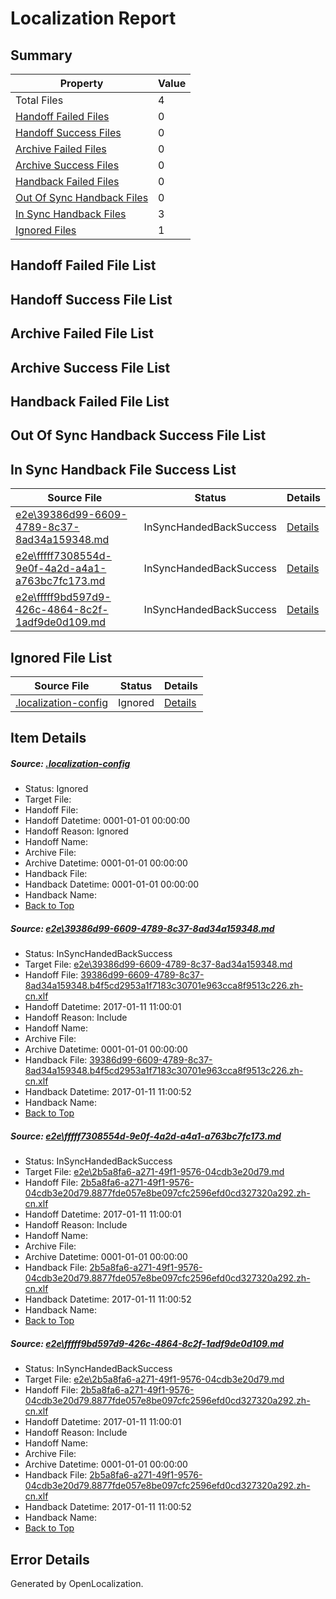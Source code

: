 # <a name='report-top'></a> Localization Report

## Summary
 Property | Value 
 -------- | ----- 
 Total Files | 4
[ Handoff Failed Files ](#handoff-failed-list)| 0
[ Handoff Success Files ](#handoff-success-list)| 0
[ Archive Failed Files ](#archive-failed-list)| 0
[ Archive Success Files ](#archive-success-list)| 0
[ Handback Failed Files ](#handback-failed-list)| 0
[ Out Of Sync Handback Files ](#outofsync-handback-success-list)| 0
[ In Sync Handback Files ](#insync-handback-success-list)| 3
[ Ignored Files ](#ignored-list)| 1

## <a name='handoff-failed-list'></a> Handoff Failed File List

## <a name='handoff-success-list'></a> Handoff Success File List

## <a name='archive-failed-list'></a> Archive Failed File List

## <a name='archive-success-list'></a> Archive Success File List

## <a name='handback-failed-list'></a> Handback Failed File List

## <a name='outofsync-handback-success-list'></a> Out Of Sync Handback Success File List

## <a name='insync-handback-success-list'></a> In Sync Handback File Success List
 Source File | Status | Details 
 ----------- | ------ | ------- 
 [e2e\39386d99-6609-4789-8c37-8ad34a159348.md](https://github.com/OpenLocalizationTestOrg/ol-test0/blob/646c8d3d278bc75785e40148fb9dd2811729929e/e2e/39386d99-6609-4789-8c37-8ad34a159348.md) | InSyncHandedBackSuccess | [Details](#9acf7e10de3d4a3d0ce12f058d90d2845c070ff11)
 [e2e\fffff7308554d-9e0f-4a2d-a4a1-a763bc7fc173.md](https://github.com/OpenLocalizationTestOrg/ol-test0/blob/183f82652fc777889e20106563a87f8b72579fa7/e2e/fffff7308554d-9e0f-4a2d-a4a1-a763bc7fc173.md) | InSyncHandedBackSuccess | [Details](#812811ba98fce0a17795a72490ffdd6c1cc3caed2)
 [e2e\fffff9bd597d9-426c-4864-8c2f-1adf9de0d109.md](https://github.com/OpenLocalizationTestOrg/ol-test0/blob/183f82652fc777889e20106563a87f8b72579fa7/e2e/fffff9bd597d9-426c-4864-8c2f-1adf9de0d109.md) | InSyncHandedBackSuccess | [Details](#812811ba98fce0a17795a72490ffdd6c1cc3caed3)

## <a name='ignored-list'></a> Ignored File List
 Source File | Status | Details 
 ----------- | ------ | ------- 
 [.localization-config](https://github.com/OpenLocalizationTestOrg/ol-test0/blob/183f82652fc777889e20106563a87f8b72579fa7/.localization-config) | Ignored | [Details](#cb0632cf59c1387fc1742bfb9fa3c47f87e2e5c90)

## Item Details
##### <a name='cb0632cf59c1387fc1742bfb9fa3c47f87e2e5c90'></a> Source: [.localization-config](https://github.com/OpenLocalizationTestOrg/ol-test0/blob/183f82652fc777889e20106563a87f8b72579fa7/.localization-config)
* Status: Ignored
* Target File: 
* Handoff File: 
* Handoff Datetime: 0001-01-01 00:00:00
* Handoff Reason: Ignored
* Handoff Name: 
* Archive File: 
* Archive Datetime: 0001-01-01 00:00:00
* Handback File: 
* Handback Datetime: 0001-01-01 00:00:00
* Handback Name: 
* [Back to Top](#report-top)

##### <a name='9acf7e10de3d4a3d0ce12f058d90d2845c070ff11'></a> Source: [e2e\39386d99-6609-4789-8c37-8ad34a159348.md](https://github.com/OpenLocalizationTestOrg/ol-test0/blob/646c8d3d278bc75785e40148fb9dd2811729929e/e2e/39386d99-6609-4789-8c37-8ad34a159348.md)
* Status: InSyncHandedBackSuccess
* Target File: [e2e\39386d99-6609-4789-8c37-8ad34a159348.md](https://github.com/OpenLocalizationTestOrg/ol-test0-zhcn/blob/269e83749ecc0b6f755f259aea45cb40cf7a6c63/e2e/39386d99-6609-4789-8c37-8ad34a159348.md)
* Handoff File: [39386d99-6609-4789-8c37-8ad34a159348.b4f5cd2953a1f7183c30701e963cca8f9513c226.zh-cn.xlf](https://github.com/OpenLocalizationTestOrg/ol-test0-handoff/blob/a464fb6165dbf535db04f380cd0b73ed1005dc84/ol-handoff/OpenLocalizationTestOrg/ol-test0-zhcn/shujia/ht/39386d99-6609-4789-8c37-8ad34a159348.b4f5cd2953a1f7183c30701e963cca8f9513c226.zh-cn.xlf)
* Handoff Datetime: 2017-01-11 11:00:01
* Handoff Reason: Include
* Handoff Name: 
* Archive File: 
* Archive Datetime: 0001-01-01 00:00:00
* Handback File: [39386d99-6609-4789-8c37-8ad34a159348.b4f5cd2953a1f7183c30701e963cca8f9513c226.zh-cn.xlf](https://github.com/OpenLocalizationTestOrg/ol-test0-handback/blob/ed4a11fd97f3727e516763ce5c00cd5e14fff043/ol-handback/OpenLocalizationTestOrg/ol-test0-zhcn/shujia/ht/39386d99-6609-4789-8c37-8ad34a159348.b4f5cd2953a1f7183c30701e963cca8f9513c226.zh-cn.xlf)
* Handback Datetime: 2017-01-11 11:00:52
* Handback Name: 
* [Back to Top](#report-top)

##### <a name='812811ba98fce0a17795a72490ffdd6c1cc3caed2'></a> Source: [e2e\fffff7308554d-9e0f-4a2d-a4a1-a763bc7fc173.md](https://github.com/OpenLocalizationTestOrg/ol-test0/blob/183f82652fc777889e20106563a87f8b72579fa7/e2e/fffff7308554d-9e0f-4a2d-a4a1-a763bc7fc173.md)
* Status: InSyncHandedBackSuccess
* Target File: [e2e\2b5a8fa6-a271-49f1-9576-04cdb3e20d79.md](https://github.com/OpenLocalizationTestOrg/ol-test0-zhcn/blob/269e83749ecc0b6f755f259aea45cb40cf7a6c63/e2e/2b5a8fa6-a271-49f1-9576-04cdb3e20d79.md)
* Handoff File: [2b5a8fa6-a271-49f1-9576-04cdb3e20d79.8877fde057e8be097cfc2596efd0cd327320a292.zh-cn.xlf](https://github.com/OpenLocalizationTestOrg/ol-test0-handoff/blob/a464fb6165dbf535db04f380cd0b73ed1005dc84/ol-handoff/OpenLocalizationTestOrg/ol-test0-zhcn/shujia/ht/2b5a8fa6-a271-49f1-9576-04cdb3e20d79.8877fde057e8be097cfc2596efd0cd327320a292.zh-cn.xlf)
* Handoff Datetime: 2017-01-11 11:00:01
* Handoff Reason: Include
* Handoff Name: 
* Archive File: 
* Archive Datetime: 0001-01-01 00:00:00
* Handback File: [2b5a8fa6-a271-49f1-9576-04cdb3e20d79.8877fde057e8be097cfc2596efd0cd327320a292.zh-cn.xlf](https://github.com/OpenLocalizationTestOrg/ol-test0-handback/blob/ed4a11fd97f3727e516763ce5c00cd5e14fff043/ol-handback/OpenLocalizationTestOrg/ol-test0-zhcn/shujia/ht/2b5a8fa6-a271-49f1-9576-04cdb3e20d79.8877fde057e8be097cfc2596efd0cd327320a292.zh-cn.xlf)
* Handback Datetime: 2017-01-11 11:00:52
* Handback Name: 
* [Back to Top](#report-top)

##### <a name='812811ba98fce0a17795a72490ffdd6c1cc3caed3'></a> Source: [e2e\fffff9bd597d9-426c-4864-8c2f-1adf9de0d109.md](https://github.com/OpenLocalizationTestOrg/ol-test0/blob/183f82652fc777889e20106563a87f8b72579fa7/e2e/fffff9bd597d9-426c-4864-8c2f-1adf9de0d109.md)
* Status: InSyncHandedBackSuccess
* Target File: [e2e\2b5a8fa6-a271-49f1-9576-04cdb3e20d79.md](https://github.com/OpenLocalizationTestOrg/ol-test0-zhcn/blob/269e83749ecc0b6f755f259aea45cb40cf7a6c63/e2e/2b5a8fa6-a271-49f1-9576-04cdb3e20d79.md)
* Handoff File: [2b5a8fa6-a271-49f1-9576-04cdb3e20d79.8877fde057e8be097cfc2596efd0cd327320a292.zh-cn.xlf](https://github.com/OpenLocalizationTestOrg/ol-test0-handoff/blob/a464fb6165dbf535db04f380cd0b73ed1005dc84/ol-handoff/OpenLocalizationTestOrg/ol-test0-zhcn/shujia/ht/2b5a8fa6-a271-49f1-9576-04cdb3e20d79.8877fde057e8be097cfc2596efd0cd327320a292.zh-cn.xlf)
* Handoff Datetime: 2017-01-11 11:00:01
* Handoff Reason: Include
* Handoff Name: 
* Archive File: 
* Archive Datetime: 0001-01-01 00:00:00
* Handback File: [2b5a8fa6-a271-49f1-9576-04cdb3e20d79.8877fde057e8be097cfc2596efd0cd327320a292.zh-cn.xlf](https://github.com/OpenLocalizationTestOrg/ol-test0-handback/blob/ed4a11fd97f3727e516763ce5c00cd5e14fff043/ol-handback/OpenLocalizationTestOrg/ol-test0-zhcn/shujia/ht/2b5a8fa6-a271-49f1-9576-04cdb3e20d79.8877fde057e8be097cfc2596efd0cd327320a292.zh-cn.xlf)
* Handback Datetime: 2017-01-11 11:00:52
* Handback Name: 
* [Back to Top](#report-top)


## Error Details

Generated by OpenLocalization.
